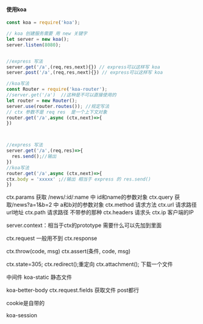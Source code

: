 #### 使用koa

```js
const koa = require('koa');

// koa 创建服务需要 用 new 关键字
let server = new koa();
server.listen(8080);


//express 写法
server.get('/a',(req,res,next){}) // express可以这样写 koa
server.post('/a',(req,res,next){}) // express可以这样写 koa

//koa写法
const Router = require('koa-router');
//server.get('/a')  //这种是不可以直接使用的
let router = new Router();
server.use(router.routes()); //规定写法
// ctx 参数不是 req res  是一个上下文对象
router.get('/a',async (ctx,next)=>{
})



//express 写法
server.get('/a',(req,res)=>{
  res.send();//输出
})
//koa写法
router.get('/a',async (ctx,next)=>{
ctx.body = 'xxxxx' ;//输出 相当于 express 的 res.send()
})


```

ctx.params 获取 /news/:id/:name 中 id和name的参数对象
ctx.query  获取/news?a=1&b=2 中 a和b对的参数对象
ctx.method  请求方法
ctx.url    请求路径 url地址
ctx.path   请求路径 不带参的那种
ctx.headers     请求头
ctx.ip          客户端的IP

server.context：相当于ctx的prototype 需要什么可以先加到里面


ctx.request 一般用不到
ctx.response


ctx.throw(code, msg)
ctx.assert(条件, code, msg)

ctx.state=305;
ctx.redirect();重定向
ctx.attachment(); 下载一个文件


中间件
  koa-static 静态文件

  koa-better-body  ctx.request.fields 获取文件 post都行

  cookie是自带的
 
 koa-session